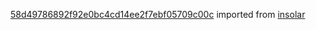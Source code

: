 [58d49786892f92e0bc4cd14ee2f7ebf05709c00c](https://github.com/insolar/insolar/commit/58d49786892f92e0bc4cd14ee2f7ebf05709c00c) imported from [insolar](https://github.com/insolar/insolar)
